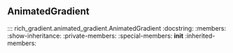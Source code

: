 ## AnimatedGradient

::: rich_gradient.animated_gradient.AnimatedGradient
    :docstring:
    :members:
    :show-inheritance:
    :private-members:
    :special-members: __init__
    :inherited-members:
